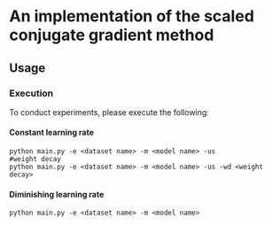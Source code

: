 # An implementation of the scaled conjugate gradient method

## Usage
### Execution
To conduct experiments, please execute the following: 
#### Constant learning rate
```shell script
python main.py -e <dataset name> -m <model name> -us
#weight decay
python main.py -e <dataset name> -m <model name> -us -wd <weight decay>
```

#### Diminishing learning rate
```shell script
python main.py -e <dataset name> -m <model name>
```
